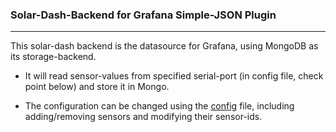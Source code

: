 ### Solar-Dash-Backend for Grafana Simple-JSON Plugin
---

This solar-dash backend is the datasource for Grafana, using MongoDB as its storage-backend.

* It will read sensor-values from specified serial-port (in config file, check point below) and store it in Mongo.

* The configuration can be changed using the [config][0] file, including adding/removing sensors and modifying their sensor-ids.

  [0]: https://github.com/Jaskaranbir/ttn-grafana-dash-backend/blob/master/proxybackend/config.js
